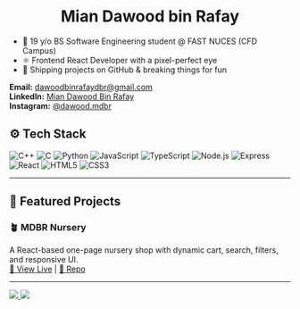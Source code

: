 <h1 align="center">Mian Dawood bin Rafay</h1>

- 🧠 19 y/o BS Software Engineering student @ FAST NUCES (CFD Campus)  
- ⚛️ Frontend React Developer with a pixel-perfect eye  
- 🚀 Shipping projects on GitHub & breaking things for fun

**Email:** [dawoodbinrafaydbr@gmail.com](mailto:dawoodbinrafaydbr@gmail.com)  
**LinkedIn:** [Mian Dawood Bin Rafay](https://www.linkedin.com/in/mian-dawood-bin-rafay-4b3194254/)  
**Instagram:** [@dawood.mdbr](https://instagram.com/dawood.mdbr)

## ⚙️ Tech Stack  

![C++](https://img.shields.io/badge/C++-00599C?style=for-the-badge&logo=c%2B%2B&logoColor=white)
![C](https://img.shields.io/badge/C-00599C?style=for-the-badge&logo=c&logoColor=white)
![Python](https://img.shields.io/badge/Python-3776AB?style=for-the-badge&logo=python&logoColor=white)
![JavaScript](https://img.shields.io/badge/JavaScript-F7DF1E?style=for-the-badge&logo=javascript&logoColor=black)
![TypeScript](https://img.shields.io/badge/TypeScript-3178C6?style=for-the-badge&logo=typescript&logoColor=white)
![Node.js](https://img.shields.io/badge/Node.js-339933?style=for-the-badge&logo=node.js&logoColor=white)
![Express](https://img.shields.io/badge/Express.js-000000?style=for-the-badge&logo=express&logoColor=white)
![React](https://img.shields.io/badge/React-20232A?style=for-the-badge&logo=react&logoColor=61DAFB)
![HTML5](https://img.shields.io/badge/HTML5-E34F26?style=for-the-badge&logo=html5&logoColor=white)
![CSS3](https://img.shields.io/badge/CSS3-1572B6?style=for-the-badge&logo=css3&logoColor=white)


---

## 📌 Featured Projects
### 🪴 MDBR Nursery  
A React-based one-page nursery shop with dynamic cart, search, filters, and responsive UI.  
[🔗 View Live](https://dawoodmdbr.github.io/mdbr-nursery) | [📁 Repo](https://github.com/dawoodmdbr/mdbr-nursery)

---



<p>
  <a href="https://github.com/anuraghazra/github-readme-stats">
    <img src="https://github-readme-stats.vercel.app/api/top-langs/?username=dawoodmdbr&theme=transparent&layout=compact" />
  </a>
  <a href="https://github.com/anuraghazra/github-readme-stats">
    <img src="https://github-readme-stats.vercel.app/api?username=dawoodmdbr&show_icons=true&theme=transparent" />
  </a>
</p>
